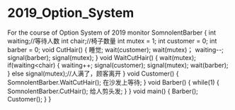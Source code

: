 # 2019_Option_System
For the course of Option System of 2019
monitor SomnolentBarber
{
    int waiting;//等待人数
    int chair;//椅子数量
    int mutex = 1;
    int customer = 0;
    int barber = 0;
    void CutHair()
    {
        睡觉;
        wait(customer);
        wait(mutex)；
        waiting--;
        signal(barber);
        signal(mutex);
    }
    void WaitCutHair()
    {
        wait(mutex);
        if(waiting<chair)
        {
            waiting++;
            signal(customer);
            signal(mutex);
            wait(barber);
        }
        else signal(mutex);//人满了，顾客离开
    }
    void Customer()
    {
        SomnolentBarber.WaitCutHair();
        在沙发上等待;
    }
    void Barber()
    {
        while(1)
        {
            SomnolentBarber.CutHair();
            给人剪头发;
        }
    }
    void main()
    {
        Barber();
        Customer();
    }
}

